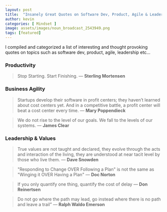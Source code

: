 ```yaml
---
layout: post
title:  "Insanely Great Quotes on Software Dev, Product, Agile & Leadership..."
author: kevin
categories: [ Mindset ]
image: assets/images/noun_broadcast_2543949.png
tags: [featured]
---
```


I compiled and categorized a list of interesting and thought provoking quotes on topics such as software dev, product, agile, leadership etc...

### Productivity

> Stop Starting. Start Finishing. — **Sterling Mortensen**

### Business Agility
> Startups develop their software in profit centers; they haven’t learned about cost centers yet. And in a competitive battle, a profit center will beat a cost center every time. — **Mary Poppendieck**

> We do not rise to the level of our goals. We fall to the levels of our systems. — **James Clear**

### Leadership & Values
> True values are not taught and declared, they evolve through the acts and interaction of the living, they are understood at near tacit level by those who live them. — **Dave Snowden**

> "Responding to Change OVER Following a Plan" is not the same as "Winging it OVER Having a Plan" — **Doc Norton**

> If you only quantify one thing, quantify the cost of delay — **Don Reinertsen**

> Do not go where the path may lead, go instead where there is no path and leave a trail” — **Ralph Waldo Emerson**
